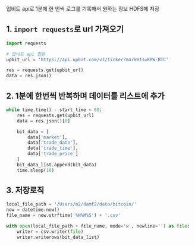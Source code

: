 업비트 api로 1분에 한 번씩 로그를 기록해서 원하는 정보 HDFS에 저장

## 1. `import requests`로 url 가져오기

```py
import requests

# 업비트 api 활용
upbit_url = 'https://api.upbit.com/v1/ticker?markets=KRW-BTC'

res = requests.get(upbit_url)
data = res.json()
```
## 2. 1분에 한번씩 반복하며 데이터를 리스트에 추가
```py
while time.time() - start_time < 60:
    res = requests.get(upbit_url)
    data = res.json()[0]

    bit_data = [
        data['market'],
        data['trade_date'],
        data['trade_time'],
        data['trade_price']
    ]
    bit_data_list.append(bit_data)
    time.sleep(10)
```
## 3. 저장로직
```py
local_file_path = '/Users/m2/damf2/data/bitcoin/'
now = datetime.now()
file_name = now.strftime('%H%M%S') + '.csv'

with open(local_file_path + file_name, mode='w', newline='') as file:
    writer = csv.writer(file)
    writer.writerows(bit_data_list)
```
